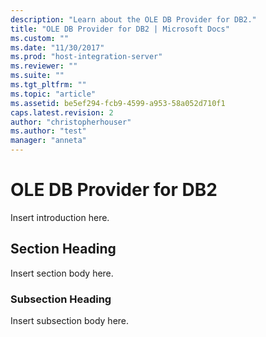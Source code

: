 ```yaml
---
description: "Learn about the OLE DB Provider for DB2."
title: "OLE DB Provider for DB2 | Microsoft Docs"
ms.custom: ""
ms.date: "11/30/2017"
ms.prod: "host-integration-server"
ms.reviewer: ""
ms.suite: ""
ms.tgt_pltfrm: ""
ms.topic: "article"
ms.assetid: be5ef294-fcb9-4599-a953-58a052d710f1
caps.latest.revision: 2
author: "christopherhouser"
ms.author: "test"
manager: "anneta"
---
```

# OLE DB Provider for DB2

Insert introduction here.  
  
## Section Heading 

Insert section body here.  
  
### Subsection Heading
  
Insert subsection body here.
